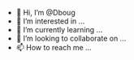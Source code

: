 - 👋 Hi, I’m @Dboug
- 👀 I’m interested in ...
- 🌱 I’m currently learning ...
- 💞️ I’m looking to collaborate on ...
- 📫 How to reach me ...

<!---
Dboug/Dboug is a ✨ special ✨ repository because its `README.md` (this file) appears on your GitHub profile.
You can click the Preview link to take a look at your changes.
--->
